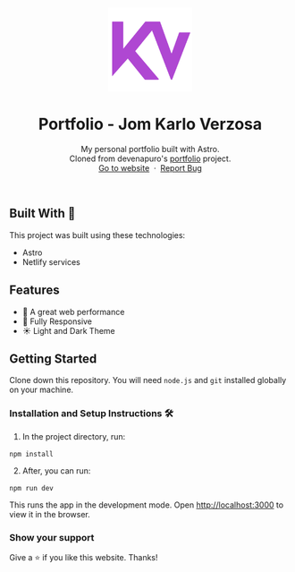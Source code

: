 <h1 align="center">
  <div align="center">
    <img alt="jomkv (Jom Karlo Verzosa) logo" src="./public/jkv_logo.svg" height="150px" width="auto"/>
  </div>
  <br/>
  Portfolio - Jom Karlo Verzosa
</h1>
<p align="center">
    My personal portfolio built with Astro.
    <br />
    Cloned from devenapuro's <a href="https://github.com/devenapuros/portfolio">portfolio</a> project.
    <br />
    <a href="https://www.jomkv.tech">Go to website</a>&nbsp;
    ·
    &nbsp;<a href="https://github.com/jomkv/portfolio/issues">Report Bug</a>
  </p>
<br/>

## Built With 🚀

This project was built using these technologies:

* Astro
* Netlify services

## Features

* 🚀 A great web performance
* 📱 Fully Responsive
* ☀️ Light and Dark Theme


## Getting Started

Clone down this repository. You will need `node.js` and `git` installed globally on your machine.

### Installation and Setup Instructions 🛠

1. In the project directory, run:

 ```
 npm install
 ```

2. After, you can run:

```
npm run dev
```

This runs the app in the development mode.
Open [http://localhost:3000](http://localhost:3000) to view it in the browser.

### Show your support

Give a ⭐ if you like this website. Thanks!
